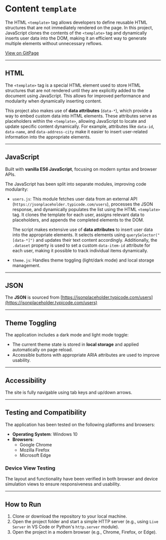 # Content `template`

The HTML `<template>` tag allows developers to define reusable HTML structures that are not immediately rendered on the page. In this project, JavaScript clones the contents of the `<template>` tag and dynamically inserts user data into the DOM, making it an efficient way to generate multiple elements without unnecessary reflows.

[View on GitPage](https://chrisnajman.github.io/content-template)

---

## HTML

The `<template>` tag is a special HTML element used to store HTML structures that are not rendered until they are explicitly added to the document using JavaScript. This allows for improved performance and modularity when dynamically inserting content.

This project also makes use of **data attributes** (`data-*`), which provide a way to embed custom data into HTML elements. These attributes serve as placeholders within the `<template>`, allowing JavaScript to locate and update specific content dynamically. For example, attributes like `data-id`, `data-name`, and `data-address-city` make it easier to insert user-related information into the appropriate elements.

---

## JavaScript

Built with **vanilla ES6 JavaScript**, focusing on modern syntax and browser APIs.

The JavaScript has been split into separate modules, improving code modularity:

- `users.js`: This module fetches user data from an external API (`https://jsonplaceholder.typicode.com/users`), processes the JSON response, and dynamically populates the list using the HTML `<template>` tag. It clones the template for each user, assigns relevant data to placeholders, and appends the completed elements to the DOM.

  The script makes extensive use of **data attributes** to insert user data into the appropriate elements. It selects elements using `querySelector("[data-*]")` and updates their text content accordingly. Additionally, the `.dataset` property is used to set a custom `data-item-id` attribute for each user, making it possible to track individual items dynamically.

- `theme.js`: Handles theme toggling (light/dark mode) and local storage management.

---

## JSON

The **JSON** is sourced from [https://jsonplaceholder.typicode.com/users](https://jsonplaceholder.typicode.com/users)

---

## Theme Toggling

The application includes a dark mode and light mode toggle:

- The current theme state is stored in **local storage** and applied automatically on page reload.
- Accessible buttons with appropriate ARIA attributes are used to improve usability.

---

## Accessibility

The site is fully navigable using tab keys and up/down arrows.

---

## Testing and Compatibility

The application has been tested on the following platforms and browsers:

- **Operating System**: Windows 10
- **Browsers**:
  - Google Chrome
  - Mozilla Firefox
  - Microsoft Edge

### Device View Testing

The layout and functionality have been verified in both browser and device simulation views to ensure responsiveness and usability.

---

## How to Run

1. Clone or download the repository to your local machine.
2. Open the project folder and start a simple HTTP server (e.g., using `Live Server` in VS Code or Python's `http.server` module).
3. Open the project in a modern browser (e.g., Chrome, Firefox, or Edge).
